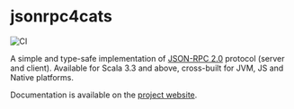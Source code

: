 # jsonrpc4cats

![CI](https://github.com/m3is0/jsonrpc4cats/actions/workflows/ci.yml/badge.svg)

A simple and type-safe implementation of [JSON-RPC 2.0](https://www.jsonrpc.org/specification) protocol (server and client). 
Available for Scala 3.3 and above, cross-built for JVM, JS and Native platforms.

Documentation is available on the [project website](https://m3is0.github.io/jsonrpc4cats/).
